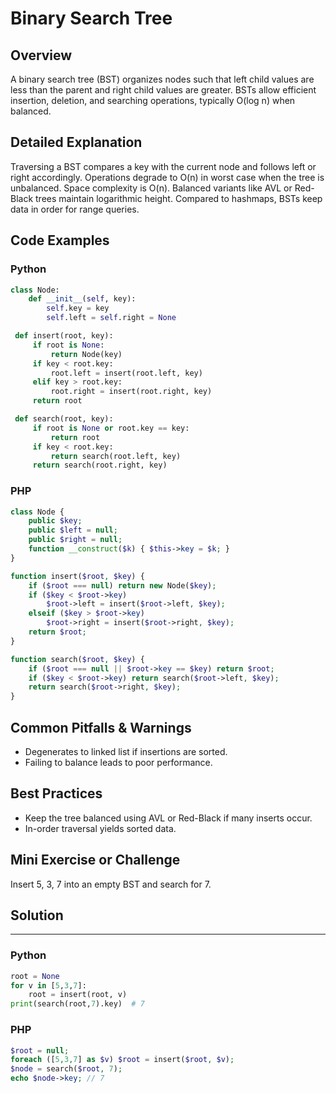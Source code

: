 # Binary Search Tree

## Overview
A binary search tree (BST) organizes nodes such that left child values are less than the parent and right child values are greater. BSTs allow efficient insertion, deletion, and searching operations, typically O(log n) when balanced.

## Detailed Explanation
Traversing a BST compares a key with the current node and follows left or right accordingly. Operations degrade to O(n) in worst case when the tree is unbalanced. Space complexity is O(n). Balanced variants like AVL or Red-Black trees maintain logarithmic height. Compared to hashmaps, BSTs keep data in order for range queries.

## Code Examples
### Python
```python
class Node:
    def __init__(self, key):
        self.key = key
        self.left = self.right = None

 def insert(root, key):
     if root is None:
         return Node(key)
     if key < root.key:
         root.left = insert(root.left, key)
     elif key > root.key:
         root.right = insert(root.right, key)
     return root

 def search(root, key):
     if root is None or root.key == key:
         return root
     if key < root.key:
         return search(root.left, key)
     return search(root.right, key)
```

### PHP
```php
class Node {
    public $key;
    public $left = null;
    public $right = null;
    function __construct($k) { $this->key = $k; }
}

function insert($root, $key) {
    if ($root === null) return new Node($key);
    if ($key < $root->key)
        $root->left = insert($root->left, $key);
    elseif ($key > $root->key)
        $root->right = insert($root->right, $key);
    return $root;
}

function search($root, $key) {
    if ($root === null || $root->key == $key) return $root;
    if ($key < $root->key) return search($root->left, $key);
    return search($root->right, $key);
}
```

## Common Pitfalls & Warnings
- Degenerates to linked list if insertions are sorted.
- Failing to balance leads to poor performance.

## Best Practices
- Keep the tree balanced using AVL or Red-Black if many inserts occur.
- In-order traversal yields sorted data.

## Mini Exercise or Challenge
Insert 5, 3, 7 into an empty BST and search for 7.

## Solution
---
### Python
```python
root = None
for v in [5,3,7]:
    root = insert(root, v)
print(search(root,7).key)  # 7
```
### PHP
```php
$root = null;
foreach ([5,3,7] as $v) $root = insert($root, $v);
$node = search($root, 7);
echo $node->key; // 7
```

